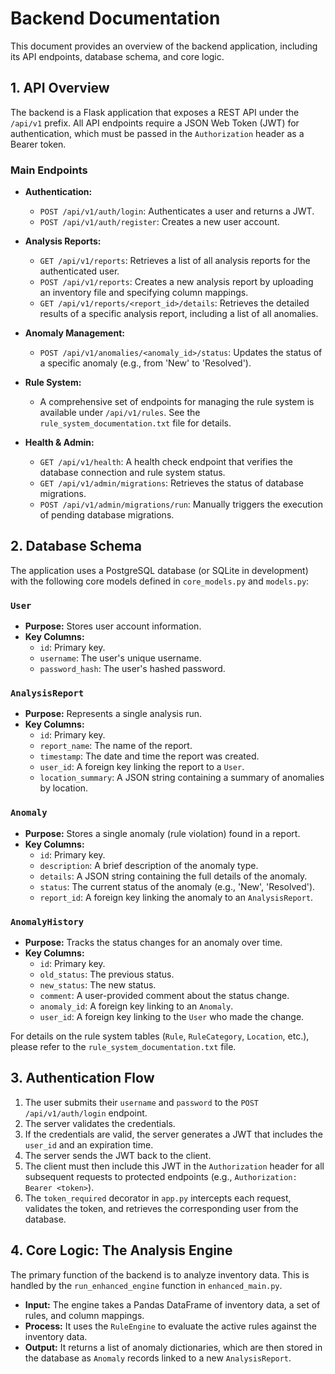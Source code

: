 # Backend Documentation

This document provides an overview of the backend application, including its API endpoints, database schema, and core logic.

## 1. API Overview

The backend is a Flask application that exposes a REST API under the `/api/v1` prefix. All API endpoints require a JSON Web Token (JWT) for authentication, which must be passed in the `Authorization` header as a Bearer token.

### Main Endpoints

- **Authentication:**
  - `POST /api/v1/auth/login`: Authenticates a user and returns a JWT.
  - `POST /api/v1/auth/register`: Creates a new user account.

- **Analysis Reports:**
  - `GET /api/v1/reports`: Retrieves a list of all analysis reports for the authenticated user.
  - `POST /api/v1/reports`: Creates a new analysis report by uploading an inventory file and specifying column mappings.
  - `GET /api/v1/reports/<report_id>/details`: Retrieves the detailed results of a specific analysis report, including a list of all anomalies.

- **Anomaly Management:**
  - `POST /api/v1/anomalies/<anomaly_id>/status`: Updates the status of a specific anomaly (e.g., from 'New' to 'Resolved').

- **Rule System:**
  - A comprehensive set of endpoints for managing the rule system is available under `/api/v1/rules`. See the `rule_system_documentation.txt` file for details.

- **Health & Admin:**
  - `GET /api/v1/health`: A health check endpoint that verifies the database connection and rule system status.
  - `GET /api/v1/admin/migrations`: Retrieves the status of database migrations.
  - `POST /api/v1/admin/migrations/run`: Manually triggers the execution of pending database migrations.

## 2. Database Schema

The application uses a PostgreSQL database (or SQLite in development) with the following core models defined in `core_models.py` and `models.py`:

### `User`
- **Purpose:** Stores user account information.
- **Key Columns:**
  - `id`: Primary key.
  - `username`: The user's unique username.
  - `password_hash`: The user's hashed password.

### `AnalysisReport`
- **Purpose:** Represents a single analysis run.
- **Key Columns:**
  - `id`: Primary key.
  - `report_name`: The name of the report.
  - `timestamp`: The date and time the report was created.
  - `user_id`: A foreign key linking the report to a `User`.
  - `location_summary`: A JSON string containing a summary of anomalies by location.

### `Anomaly`
- **Purpose:** Stores a single anomaly (rule violation) found in a report.
- **Key Columns:**
  - `id`: Primary key.
  - `description`: A brief description of the anomaly type.
  - `details`: A JSON string containing the full details of the anomaly.
  - `status`: The current status of the anomaly (e.g., 'New', 'Resolved').
  - `report_id`: A foreign key linking the anomaly to an `AnalysisReport`.

### `AnomalyHistory`
- **Purpose:** Tracks the status changes for an anomaly over time.
- **Key Columns:**
  - `id`: Primary key.
  - `old_status`: The previous status.
  - `new_status`: The new status.
  - `comment`: A user-provided comment about the status change.
  - `anomaly_id`: A foreign key linking to an `Anomaly`.
  - `user_id`: A foreign key linking to the `User` who made the change.

For details on the rule system tables (`Rule`, `RuleCategory`, `Location`, etc.), please refer to the `rule_system_documentation.txt` file.

## 3. Authentication Flow

1.  The user submits their `username` and `password` to the `POST /api/v1/auth/login` endpoint.
2.  The server validates the credentials.
3.  If the credentials are valid, the server generates a JWT that includes the `user_id` and an expiration time.
4.  The server sends the JWT back to the client.
5.  The client must then include this JWT in the `Authorization` header for all subsequent requests to protected endpoints (e.g., `Authorization: Bearer <token>`).
6.  The `token_required` decorator in `app.py` intercepts each request, validates the token, and retrieves the corresponding user from the database.

## 4. Core Logic: The Analysis Engine

The primary function of the backend is to analyze inventory data. This is handled by the `run_enhanced_engine` function in `enhanced_main.py`.

- **Input:** The engine takes a Pandas DataFrame of inventory data, a set of rules, and column mappings.
- **Process:** It uses the `RuleEngine` to evaluate the active rules against the inventory data.
- **Output:** It returns a list of anomaly dictionaries, which are then stored in the database as `Anomaly` records linked to a new `AnalysisReport`.
